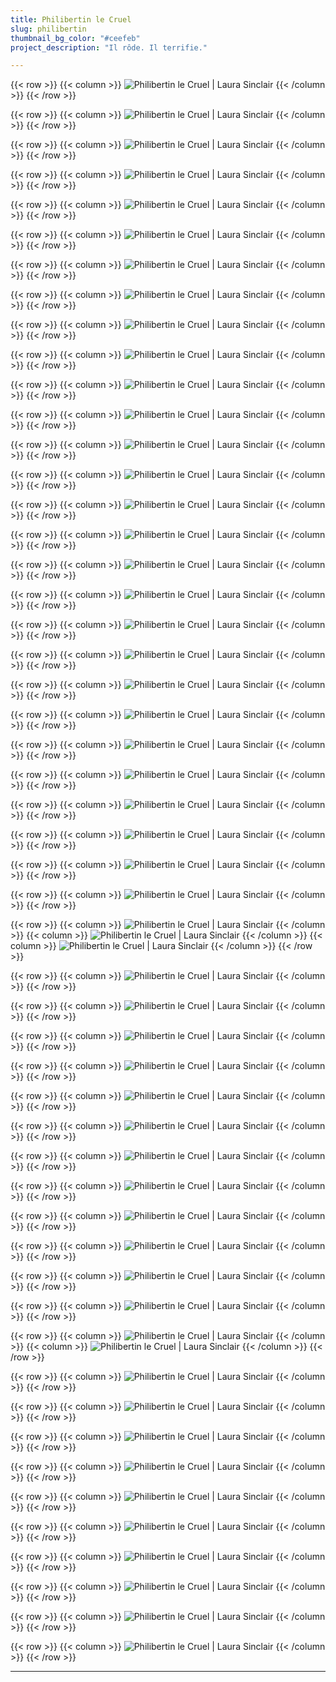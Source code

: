 ```yaml
---
title: Philibertin le Cruel
slug: philibertin
thumbnail_bg_color: "#ceefeb"
project_description: "Il rôde. Il terrifie."

---
```


{{< row >}}
	{{< column >}}
		<img src="/img/work/philibertin/phil_035.jpg" alt="Philibertin le Cruel | Laura Sinclair" class="w-md-75 mx-auto d-block">
	{{< /column >}}
{{< /row >}}

{{< row >}}
	{{< column >}}
		<img src="/img/work/philibertin/phil_055.jpg" alt="Philibertin le Cruel | Laura Sinclair" class="w-md-50 mx-auto d-block">
	{{< /column >}}
{{< /row >}}

{{< row >}}
	{{< column >}}
		<img src="/img/work/philibertin/phil_001.jpg" alt="Philibertin le Cruel | Laura Sinclair" class="w-md-50 mx-auto d-block">
	{{< /column >}}
{{< /row >}}

{{< row >}}
	{{< column >}}
		<img src="/img/work/philibertin/phil_002.jpg" alt="Philibertin le Cruel | Laura Sinclair" class="w-md-50 mx-auto d-block">
	{{< /column >}}
{{< /row >}}

{{< row >}}
	{{< column >}}
		<img src="/img/work/philibertin/phil_003.jpg" alt="Philibertin le Cruel | Laura Sinclair" class="w-md-75 mx-auto d-block">
	{{< /column >}}
{{< /row >}}

{{< row >}}
	{{< column >}}
		<img src="/img/work/philibertin/phil_004.jpg" alt="Philibertin le Cruel | Laura Sinclair" class="w-md-75 mx-auto d-block">
	{{< /column >}}
{{< /row >}}

{{< row >}}
	{{< column >}}
		<img src="/img/work/philibertin/phil_005.jpg" alt="Philibertin le Cruel | Laura Sinclair" class="w-md-75 mx-auto d-block">
	{{< /column >}}
{{< /row >}}

{{< row >}}
	{{< column >}}
		<img src="/img/work/philibertin/phil_006.jpg" alt="Philibertin le Cruel | Laura Sinclair" class="w-md-75 mx-auto d-block">
	{{< /column >}}
{{< /row >}}

{{< row >}}
	{{< column >}}
		<img src="/img/work/philibertin/phil_007.jpg" alt="Philibertin le Cruel | Laura Sinclair" class="w-md-75 mx-auto d-block">
	{{< /column >}}
{{< /row >}}

{{< row >}}
	{{< column >}}
		<img src="/img/work/philibertin/phil_008.jpg" alt="Philibertin le Cruel | Laura Sinclair" class="w-md-75 mx-auto d-block">
	{{< /column >}}
{{< /row >}}

{{< row >}}
	{{< column >}}
		<img src="/img/work/philibertin/phil_009.jpg" alt="Philibertin le Cruel | Laura Sinclair" class="w-md-75 mx-auto d-block">
	{{< /column >}}
{{< /row >}}

{{< row >}}
	{{< column >}}
		<img src="/img/work/philibertin/phil_010.jpg" alt="Philibertin le Cruel | Laura Sinclair" class="w-md-50 mx-auto d-block">
	{{< /column >}}
{{< /row >}}

{{< row >}}
	{{< column >}}
		<img src="/img/work/philibertin/phil_011.jpg" alt="Philibertin le Cruel | Laura Sinclair" class="w-md-75 mx-auto d-block">
	{{< /column >}}
{{< /row >}}

{{< row >}}
	{{< column >}}
		<img src="/img/work/philibertin/phil_012.jpg" alt="Philibertin le Cruel | Laura Sinclair" class="w-md-75 mx-auto d-block">
	{{< /column >}}
{{< /row >}}

{{< row >}}
	{{< column >}}
		<img src="/img/work/philibertin/phil_013.jpg" alt="Philibertin le Cruel | Laura Sinclair" class="w-md-75 mx-auto d-block">
	{{< /column >}}
{{< /row >}}

{{< row >}}
	{{< column >}}
		<img src="/img/work/philibertin/phil_014.jpg" alt="Philibertin le Cruel | Laura Sinclair" class="w-md-50 mx-auto d-block">
	{{< /column >}}
{{< /row >}}

{{< row >}}
	{{< column >}}
		<img src="/img/work/philibertin/phil_015.jpg" alt="Philibertin le Cruel | Laura Sinclair" class="w-md-75 mx-auto d-block">
	{{< /column >}}
{{< /row >}}

{{< row >}}
	{{< column >}}
		<img src="/img/work/philibertin/phil_016.jpg" alt="Philibertin le Cruel | Laura Sinclair" class="w-md-75 mx-auto d-block">
	{{< /column >}}
{{< /row >}}

{{< row >}}
	{{< column >}}
		<img src="/img/work/philibertin/phil_017.jpg" alt="Philibertin le Cruel | Laura Sinclair" class="w-md-75 mx-auto d-block">
	{{< /column >}}
{{< /row >}}

{{< row >}}
	{{< column >}}
		<img src="/img/work/philibertin/phil_018.jpg" alt="Philibertin le Cruel | Laura Sinclair" class="w-md-50 mx-auto d-block">
	{{< /column >}}
{{< /row >}}

{{< row >}}
	{{< column >}}
		<img src="/img/work/philibertin/phil_019.jpg" alt="Philibertin le Cruel | Laura Sinclair" class="w-md-75 mx-auto d-block">
	{{< /column >}}
{{< /row >}}

{{< row >}}
	{{< column >}}
		<img src="/img/work/philibertin/phil_020.jpg" alt="Philibertin le Cruel | Laura Sinclair" class="w-md-75 mx-auto d-block">
	{{< /column >}}
{{< /row >}}

{{< row >}}
	{{< column >}}
		<img src="/img/work/philibertin/phil_021.jpg" alt="Philibertin le Cruel | Laura Sinclair" class="w-md-75 mx-auto d-block">
	{{< /column >}}
{{< /row >}}

{{< row >}}
	{{< column >}}
		<img src="/img/work/philibertin/phil_022.jpg" alt="Philibertin le Cruel | Laura Sinclair">
	{{< /column >}}
{{< /row >}}

{{< row >}}
	{{< column >}}
		<img src="/img/work/philibertin/phil_023.jpg" alt="Philibertin le Cruel | Laura Sinclair" class="w-md-75 mx-auto d-block">
	{{< /column >}}
{{< /row >}}

{{< row >}}
	{{< column >}}
		<img src="/img/work/philibertin/phil_024.jpg" alt="Philibertin le Cruel | Laura Sinclair" class="w-md-75 mx-auto d-block">
	{{< /column >}}
{{< /row >}}

{{< row >}}
	{{< column >}}
		<img src="/img/work/philibertin/phil_025.jpg" alt="Philibertin le Cruel | Laura Sinclair" class="w-md-50 mx-auto d-block">
	{{< /column >}}
{{< /row >}}

{{< row >}}
	{{< column >}}
		<img src="/img/work/philibertin/phil_026.jpg" alt="Philibertin le Cruel | Laura Sinclair" class="w-md-50 mx-auto d-block">
	{{< /column >}}
{{< /row >}}

{{< row >}}
	{{< column >}}
		<img src="/img/work/philibertin/phil_027.jpg" alt="Philibertin le Cruel | Laura Sinclair">
	{{< /column >}}
	{{< column >}}
		<img src="/img/work/philibertin/phil_034.jpg" alt="Philibertin le Cruel | Laura Sinclair">
	{{< /column >}}
	{{< column >}}
		<img src="/img/work/philibertin/phil_039.jpg" alt="Philibertin le Cruel | Laura Sinclair">
	{{< /column >}}
{{< /row >}}

{{< row >}}
	{{< column >}}
		<img src="/img/work/philibertin/phil_029.jpg" alt="Philibertin le Cruel | Laura Sinclair" class="w-md-75 mx-auto d-block">
	{{< /column >}}
{{< /row >}}

{{< row >}}
	{{< column >}}
		<img src="/img/work/philibertin/phil_030.jpg" alt="Philibertin le Cruel | Laura Sinclair" class="w-md-75 mx-auto d-block">
	{{< /column >}}
{{< /row >}}

{{< row >}}
	{{< column >}}
		<img src="/img/work/philibertin/phil_031.jpg" alt="Philibertin le Cruel | Laura Sinclair" class="w-md-50 mx-auto d-block">
	{{< /column >}}
{{< /row >}}

{{< row >}}
	{{< column >}}
		<img src="/img/work/philibertin/phil_032.jpg" alt="Philibertin le Cruel | Laura Sinclair" class="w-md-75 mx-auto d-block">
	{{< /column >}}
{{< /row >}}

{{< row >}}
	{{< column >}}
		<img src="/img/work/philibertin/phil_033.jpg" alt="Philibertin le Cruel | Laura Sinclair" class="w-md-75 mx-auto d-block">
	{{< /column >}}
{{< /row >}}

{{< row >}}
	{{< column >}}
		<img src="/img/work/philibertin/phil_036.jpg" alt="Philibertin le Cruel | Laura Sinclair" class="w-md-75 mx-auto d-block">
	{{< /column >}}
{{< /row >}}

{{< row >}}
	{{< column >}}
		<img src="/img/work/philibertin/phil_037.jpg" alt="Philibertin le Cruel | Laura Sinclair" class="w-md-75 mx-auto d-block">
	{{< /column >}}
{{< /row >}}

{{< row >}}
	{{< column >}}
		<img src="/img/work/philibertin/phil_038.jpg" alt="Philibertin le Cruel | Laura Sinclair" class="w-md-75 mx-auto d-block">
	{{< /column >}}
{{< /row >}}

{{< row >}}
	{{< column >}}
		<img src="/img/work/philibertin/phil_040.jpg" alt="Philibertin le Cruel | Laura Sinclair" class="w-md-75 mx-auto d-block">
	{{< /column >}}
{{< /row >}}

{{< row >}}
	{{< column >}}
		<img src="/img/work/philibertin/phil_041.jpg" alt="Philibertin le Cruel | Laura Sinclair" class="w-md-75 mx-auto d-block">
	{{< /column >}}
{{< /row >}}

{{< row >}}
	{{< column >}}
		<img src="/img/work/philibertin/phil_045.jpg" alt="Philibertin le Cruel | Laura Sinclair" class="w-md-50 mx-auto d-block">
	{{< /column >}}
{{< /row >}}

{{< row >}}
	{{< column >}}
		<img src="/img/work/philibertin/phil_046.jpg" alt="Philibertin le Cruel | Laura Sinclair" class="w-md-75 mx-auto d-block">
	{{< /column >}}
{{< /row >}}

{{< row >}}
	{{< column >}}
		<img src="/img/work/philibertin/phil_047.jpg" alt="Philibertin le Cruel | Laura Sinclair">
	{{< /column >}}
	{{< column >}}
		<img src="/img/work/philibertin/phil_048.jpg" alt="Philibertin le Cruel | Laura Sinclair">
	{{< /column >}}
{{< /row >}}

{{< row >}}
	{{< column >}}
		<img src="/img/work/philibertin/phil_049.jpg" alt="Philibertin le Cruel | Laura Sinclair" class="w-md-75 mx-auto d-block">
	{{< /column >}}
{{< /row >}}

{{< row >}}
	{{< column >}}
		<img src="/img/work/philibertin/phil_050.jpg" alt="Philibertin le Cruel | Laura Sinclair" class="w-md-75 mx-auto d-block">
	{{< /column >}}
{{< /row >}}

{{< row >}}
	{{< column >}}
		<img src="/img/work/philibertin/phil_051.jpg" alt="Philibertin le Cruel | Laura Sinclair" class="w-md-75 mx-auto d-block">
	{{< /column >}}
{{< /row >}}

{{< row >}}
	{{< column >}}
		<img src="/img/work/philibertin/phil_052.jpg" alt="Philibertin le Cruel | Laura Sinclair" class="w-md-50 mx-auto d-block">
	{{< /column >}}
{{< /row >}}

{{< row >}}
	{{< column >}}
		<img src="/img/work/philibertin/phil_053.jpg" alt="Philibertin le Cruel | Laura Sinclair" class="w-md-75 mx-auto d-block">
	{{< /column >}}
{{< /row >}}

{{< row >}}
	{{< column >}}
		<img src="/img/work/philibertin/phil_054.jpg" alt="Philibertin le Cruel | Laura Sinclair" class="w-md-50 mx-auto d-block">
	{{< /column >}}
{{< /row >}}

{{< row >}}
	{{< column >}}
		<img src="/img/work/philibertin/phil_042.jpg" alt="Philibertin le Cruel | Laura Sinclair" class="w-md-75 mx-auto d-block">
	{{< /column >}}
{{< /row >}}

{{< row >}}
	{{< column >}}
		<img src="/img/work/philibertin/phil_043.jpg" alt="Philibertin le Cruel | Laura Sinclair" class="w-md-75 mx-auto d-block">
	{{< /column >}}
{{< /row >}}

{{< row >}}
	{{< column >}}
		<img src="/img/work/philibertin/phil_044.jpg" alt="Philibertin le Cruel | Laura Sinclair" class="w-md-75 mx-auto d-block">
	{{< /column >}}
{{< /row >}}

{{< row >}}
	{{< column >}}
		<img src="/img/work/philibertin/phil_056.jpg" alt="Philibertin le Cruel | Laura Sinclair">
	{{< /column >}}
{{< /row >}}

---